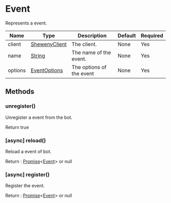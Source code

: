 # Event

Represents a event.

| Name    | Type                                                                                              | Description              | Default | Required |
| ------- | ------------------------------------------------------------------------------------------------- | ------------------------ | ------- | -------- |
| client  | [ShewenyClient](../classes/ShewenyClient.md)                                                      | The client.              | None    | Yes      |
| name    | [String](https://developer.mozilla.org/en-US/docs/Web/JavaScript/Reference/Global_Objects/String) | The name of the event.   | None    | Yes      |
| options | [EventOptions](../typedef/EventOptions.md)                                                        | The options of the event | None    | Yes      |

## Methods

### unregister()

Unregister a event from the bot.

Return true

### [async] reload()

Reload a event of bot.

Return : [Promise](https://developer.mozilla.org/en-US/docs/Web/JavaScript/Reference/Global_Objects/Promise)<[Event](.)> or null

### [async] register()

Register the event.

Return : [Promise](https://developer.mozilla.org/en-US/docs/Web/JavaScript/Reference/Global_Objects/Promise)<[Event](.)> or null
